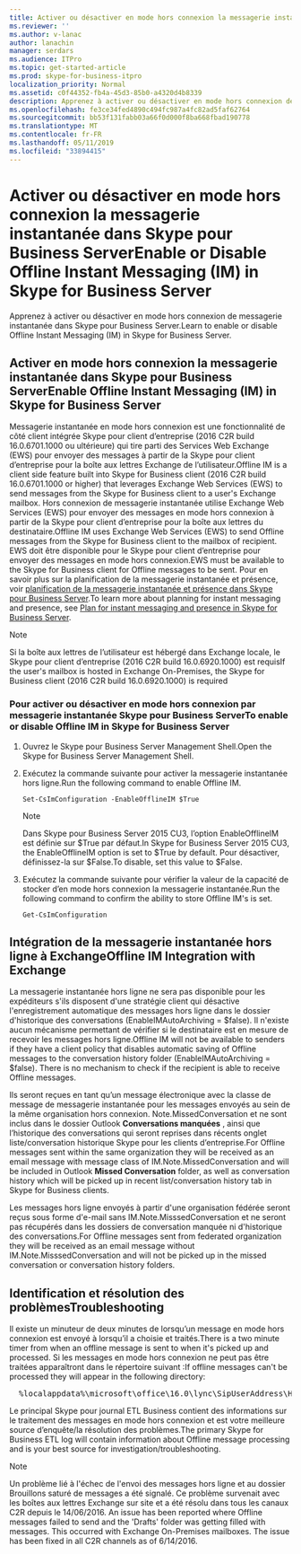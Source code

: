 ```yaml
---
title: Activer ou désactiver en mode hors connexion la messagerie instantanée dans Skype pour Business Server
ms.reviewer: ''
ms.author: v-lanac
author: lanachin
manager: serdars
ms.audience: ITPro
ms.topic: get-started-article
ms.prod: skype-for-business-itpro
localization_priority: Normal
ms.assetid: c0f44352-fb4a-45d3-85b0-a4320d4b8339
description: Apprenez à activer ou désactiver en mode hors connexion de messagerie instantanée dans Skype pour Business Server.
ms.openlocfilehash: fe3ce34fed4890c494fc987a4fc82ad5faf62764
ms.sourcegitcommit: bb53f131fabb03a66f0d000f8ba668fbad190778
ms.translationtype: MT
ms.contentlocale: fr-FR
ms.lasthandoff: 05/11/2019
ms.locfileid: "33894415"
---
```

# <a name="enable-or-disable-offline-instant-messaging-im-in-skype-for-business-server"></a><span data-ttu-id="75e1c-103">Activer ou désactiver en mode hors connexion la messagerie instantanée dans Skype pour Business Server</span><span class="sxs-lookup"><span data-stu-id="75e1c-103">Enable or Disable Offline Instant Messaging (IM) in Skype for Business Server</span></span>
 
<span data-ttu-id="75e1c-104">Apprenez à activer ou désactiver en mode hors connexion de messagerie instantanée dans Skype pour Business Server.</span><span class="sxs-lookup"><span data-stu-id="75e1c-104">Learn to enable or disable Offline Instant Messaging (IM) in Skype for Business Server.</span></span>
  
## <a name="enable-offline-instant-messaging-im-in-skype-for-business-server"></a><span data-ttu-id="75e1c-105">Activer en mode hors connexion la messagerie instantanée dans Skype pour Business Server</span><span class="sxs-lookup"><span data-stu-id="75e1c-105">Enable Offline Instant Messaging (IM) in Skype for Business Server</span></span>

<span data-ttu-id="75e1c-106">Messagerie instantanée en mode hors connexion est une fonctionnalité de côté client intégrée Skype pour client d’entreprise (2016 C2R build 16.0.6701.1000 ou ultérieure) qui tire parti des Services Web Exchange (EWS) pour envoyer des messages à partir de la Skype pour client d’entreprise pour la boîte aux lettres Exchange de l’utilisateur.</span><span class="sxs-lookup"><span data-stu-id="75e1c-106">Offline IM is a client side feature built into Skype for Business client (2016 C2R build 16.0.6701.1000 or higher) that leverages Exchange Web Services (EWS) to send messages from the Skype for Business client to a user's Exchange mailbox.</span></span> <span data-ttu-id="75e1c-107">Hors connexion de messagerie instantanée utilise Exchange Web Services (EWS) pour envoyer des messages en mode hors connexion à partir de la Skype pour client d’entreprise pour la boîte aux lettres du destinataire.</span><span class="sxs-lookup"><span data-stu-id="75e1c-107">Offline IM uses Exchange Web Services (EWS) to send Offline messages from the Skype for Business client to the mailbox of recipient.</span></span> <span data-ttu-id="75e1c-108">EWS doit être disponible pour le Skype pour client d’entreprise pour envoyer des messages en mode hors connexion.</span><span class="sxs-lookup"><span data-stu-id="75e1c-108">EWS must be available to the Skype for Business client for Offline messages to be sent.</span></span> <span data-ttu-id="75e1c-109">Pour en savoir plus sur la planification de la messagerie instantanée et présence, voir [planification de la messagerie instantanée et présence dans Skype pour Business Server](../../plan-your-deployment/instant-messaging-and-presence.md).</span><span class="sxs-lookup"><span data-stu-id="75e1c-109">To learn more about planning for instant messaging and presence, see [Plan for instant messaging and presence in Skype for Business Server](../../plan-your-deployment/instant-messaging-and-presence.md).</span></span>
  
> [!NOTE]
> <span data-ttu-id="75e1c-110">Si la boîte aux lettres de l’utilisateur est hébergé dans Exchange locale, le Skype pour client d’entreprise (2016 C2R build 16.0.6920.1000) est requis</span><span class="sxs-lookup"><span data-stu-id="75e1c-110">If the user's mailbox is hosted in Exchange On-Premises, the Skype for Business client (2016 C2R build 16.0.6920.1000) is required</span></span> 
  
### <a name="to-enable-or-disable-offline-im-in-skype-for-business-server"></a><span data-ttu-id="75e1c-111">Pour activer ou désactiver en mode hors connexion par messagerie instantanée Skype pour Business Server</span><span class="sxs-lookup"><span data-stu-id="75e1c-111">To enable or disable Offline IM in Skype for Business Server</span></span>

1. <span data-ttu-id="75e1c-112">Ouvrez le Skype pour Business Server Management Shell.</span><span class="sxs-lookup"><span data-stu-id="75e1c-112">Open the Skype for Business Server Management Shell.</span></span>
    
2. <span data-ttu-id="75e1c-113">Exécutez la commande suivante pour activer la messagerie instantanée hors ligne.</span><span class="sxs-lookup"><span data-stu-id="75e1c-113">Run the following command to enable Offline IM.</span></span>
    
   ```
   Set-CsImConfiguration -EnableOfflineIM $True
   ```

    > [!NOTE]
    > <span data-ttu-id="75e1c-114">Dans Skype pour Business Server 2015 CU3, l’option EnableOfflineIM est définie sur $True par défaut.</span><span class="sxs-lookup"><span data-stu-id="75e1c-114">In Skype for Business Server 2015 CU3, the EnableOfflineIM option is set to $True by default.</span></span> <span data-ttu-id="75e1c-115">Pour désactiver, définissez-la sur $False.</span><span class="sxs-lookup"><span data-stu-id="75e1c-115">To disable, set this value to $False.</span></span> 
  
3. <span data-ttu-id="75e1c-116">Exécutez la commande suivante pour vérifier la valeur de la capacité de stocker d’en mode hors connexion la messagerie instantanée.</span><span class="sxs-lookup"><span data-stu-id="75e1c-116">Run the following command to confirm the ability to store Offline IM's is set.</span></span>
    
   ```
   Get-CsImConfiguration
   ```

## <a name="offline-im-integration-with-exchange"></a><span data-ttu-id="75e1c-117">Intégration de la messagerie instantanée hors ligne à Exchange</span><span class="sxs-lookup"><span data-stu-id="75e1c-117">Offline IM Integration with Exchange</span></span>

<span data-ttu-id="75e1c-p103">La messagerie instantanée hors ligne ne sera pas disponible pour les expéditeurs s'ils disposent d'une stratégie client qui désactive l'enregistrement automatique des messages hors ligne dans le dossier d'historique des conversations (EnableIMAutoArchiving = $false). Il n'existe aucun mécanisme permettant de vérifier si le destinataire est en mesure de recevoir les messages hors ligne.</span><span class="sxs-lookup"><span data-stu-id="75e1c-p103">Offline IM will not be available to senders if they have a client policy that disables automatic saving of Offline messages to the conversation history folder (EnableIMAutoArchiving = $false). There is no mechanism to check if the recipient is able to receive Offline messages.</span></span>
  
<span data-ttu-id="75e1c-120">Ils seront reçues en tant qu’un message électronique avec la classe de message de messagerie instantanée pour les messages envoyés au sein de la même organisation hors connexion. Note.MissedConversation et ne sont inclus dans le dossier Outlook **Conversations manquées** , ainsi que l’historique des conversations qui seront reprises dans récents onglet liste/conversation historique Skype pour les clients d’entreprise.</span><span class="sxs-lookup"><span data-stu-id="75e1c-120">For Offline messages sent within the same organization they will be received as an email message with message class of IM.Note.MissedConversation and will be included in Outlook **Missed Conversation** folder, as well as conversation history which will be picked up in recent list/conversation history tab in Skype for Business clients.</span></span>
  
<span data-ttu-id="75e1c-121">Les messages hors ligne envoyés à partir d'une organisation fédérée seront reçus sous forme d'e-mail sans IM.Note.MisssedConversation et ne seront pas récupérés dans les dossiers de conversation manquée ni d'historique des conversations.</span><span class="sxs-lookup"><span data-stu-id="75e1c-121">For Offline messages sent from federated organization they will be received as an email message without IM.Note.MisssedConversation and will not be picked up in the missed conversation or conversation history folders.</span></span> 
  
## <a name="troubleshooting"></a><span data-ttu-id="75e1c-122">Identification et résolution des problèmes</span><span class="sxs-lookup"><span data-stu-id="75e1c-122">Troubleshooting</span></span>

<span data-ttu-id="75e1c-123">Il existe un minuteur de deux minutes de lorsqu’un message en mode hors connexion est envoyé à lorsqu’il a choisie et traités.</span><span class="sxs-lookup"><span data-stu-id="75e1c-123">There is a two minute timer from when an offline message is sent to when it's picked up and processed.</span></span> <span data-ttu-id="75e1c-124">Si les messages en mode hors connexion ne peut pas être traitées apparaîtront dans le répertoire suivant :</span><span class="sxs-lookup"><span data-stu-id="75e1c-124">If offline messages can't be processed they will appear in the following directory:</span></span> 
  
  <pre>  %localappdata%\microsoft\office\16.0\lync\SipUserAddress\History Spooler   </pre>

<span data-ttu-id="75e1c-125">Le principal Skype pour journal ETL Business contient des informations sur le traitement des messages en mode hors connexion et est votre meilleure source d’enquête/la résolution des problèmes.</span><span class="sxs-lookup"><span data-stu-id="75e1c-125">The primary Skype for Business ETL log will contain information about Offline message processing and is your best source for investigation/troubleshooting.</span></span> 
  
> [!NOTE]
> <span data-ttu-id="75e1c-p105">Un problème lié à l'échec de l'envoi des messages hors ligne et au dossier Brouillons saturé de messages a été signalé. Ce problème survenait avec les boîtes aux lettres Exchange sur site et a été résolu dans tous les canaux C2R depuis le 14/06/2016. </span><span class="sxs-lookup"><span data-stu-id="75e1c-p105">An issue has been reported where Offline messages failed to send and the 'Drafts' folder was getting filled with messages. This occurred with Exchange On-Premises mailboxes. The issue has been fixed in all C2R channels as of 6/14/2016.</span></span>  
